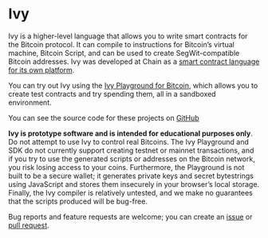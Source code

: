 # Ivy

Ivy is a higher-level language that allows you to write smart contracts for the Bitcoin protocol. It can compile to instructions for Bitcoin’s virtual machine, Bitcoin Script, and can be used to create SegWit-compatible Bitcoin addresses. Ivy was developed at Chain as a [smart contract language for its own platform](http://chain.com/ivy).

You can try out Ivy using the [Ivy Playground for Bitcoin](https://d2w65k0ltszbq7.cloudfront.net/bitcoin), which allows you to create test contracts and try spending them, all in a sandboxed environment.

You can see the source code for these projects on [GitHub](https://github.com/ivy-lang/bitcoin-ivy)

**Ivy is prototype software and is intended for educational purposes only**. Do not attempt to use Ivy to control real Bitcoins. The Ivy Playground and SDK do not currently support creating testnet or mainnet transactions, and if you try to use the generated scripts or addresses on the Bitcoin network, you risk losing access to your coins. Furthermore, the Playground is not built to be a secure wallet; it generates private keys and secret bytestrings using JavaScript and stores them insecurely in your browser’s local storage. Finally, the Ivy compiler is relatively untested, and we make no guarantees that the scripts produced will be bug-free. 

Bug reports and feature requests are welcome; you can create an [issue](https://github.com/ivy-lang/bitcoin-ivy/issues) or [pull request](https://github.com/ivy-lang/bitcoin-ivy/pulls).